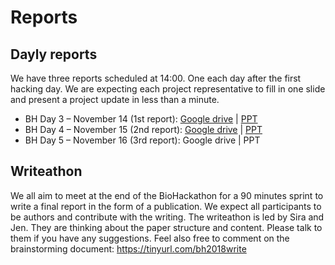 # Reports
## Dayly reports
We have three reports scheduled at 14:00. One each day after the first hacking day. We are expecting each project representative to fill in one slide and present a project update in less than a minute. 

* BH Day 3 – November 14 (1st report): [Google drive](http://goo.gl/R6oYbb) | [PPT](bh2018paris-report-day3-nov14.pptx)
* BH Day 4 – November 15 (2nd report):  [Google drive](https://goo.gl/aDQmZe) | [PPT](bh2018paris-report-day3-nov14.pptx)
* BH Day 5 – November 16 (3rd report): Google drive | PPT

## Writeathon
We all aim to meet at the end of the BioHackathon for a 90 minutes sprint to write a final report in the form of a publication. We expect all participants to be authors and contribute with the writing. The writeathon is led by Sira and Jen. They are thinking about the paper structure and content. Please talk to them if you have any suggestions. Feel also free to comment on the brainstorming document: https://tinyurl.com/bh2018write 
